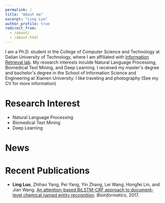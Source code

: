 ```yaml
---
permalink: /
title: "About me"
excerpt: "Ling Luo"
author_profile: true
redirect_from: 
  - /about/
  - /about.html
---
```


I am a Ph.D. student in the College of Computer Science and Technology at Dalian University of Technology, where I am affiliated with [Information Retrieval lab](http://ir.dlut.edu.cn/). My research interests inculde Natural Language Processing, Biomedical Text Mining, and Deep Learning. I received my master's degree and bachelor's degree in the School of Information Science and Engineering at Xiamen University. I like traveling and photography (See my CV for more information)

Research Interest
=====


- Natural Language Processing
- Biomedical Text Mining
- Deep Learning

News
=====


Recent Publications
=====

- **Ling Luo**, Zhihao Yang, Pei Yang, Yin Zhang, Lei Wang, Hongfei Lin, and Jian Wang. [An attention-based BiLSTM-CRF approach to document-level chemical named entity recognition](https://academic.oup.com/bioinformatics/advance-article-abstract/doi/10.1093/bioinformatics/btx761/4657076?redirectedFrom=PDF). *Bioinformatics*, 2017.

